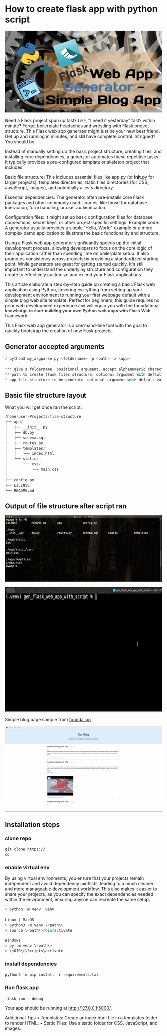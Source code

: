 # How to create flask app with python script

![my_intro](/images/web_app_generator.png)

Need a Flask project spun up fast?  Like, "I need it yesterday" fast? within minute? Forget boilerplate headaches and wrestling with Flask project structure. This Flask web app generator might just be your new best friend. 
Get up and running in minutes, and still have complete control. 
Intrigued?  You should be. 

Instead of manually setting up the basic project structure, creating files, and installing core dependencies, a generator automates these repetitive tasks.  It typically provides a pre-configured template or skeleton project that includes:

Basic file structure: This includes essential files like app.py (or __init__.py for larger projects), templates directories, static files directories (for CSS, JavaScript, images), and potentially a tests directory.

Essential dependencies: The generator often pre-installs core Flask packages and other commonly used libraries, like those for database interaction, form handling, or user authentication.

Configuration files: It might set up basic configuration files for database connections, secret keys, or other project-specific settings.
Example code: A generator usually provides a simple "Hello, World" example or a more complex demo application to illustrate the basic functionality and structure.

Using a Flask web app generator significantly speeds up the initial development process, allowing developers to focus on the core logic of their application rather than spending time on boilerplate setup.  It also promotes consistency across projects by providing a standardized starting point.  While generators are great for getting started quickly, it's still important to understand the underlying structure and configuration they create to effectively customize and extend your Flask applications.

This article elaborate a step-by-step guide on creating a basic Flask web application using Python, covering everything from setting up your development environment to running your first webpage default with a simple blog web site template.
Perfect for beginners, this guide requires no prior web development experience and will equip you with the foundational knowledge to start building your own Python web apps with Flask Web framework.

This Flask web app generator is a command-line tool with the goal to quickly bootstrap the creation of new Flask projects.  

## Generator accepted arguments

```python
> python3 my_argparse.py <foldername> -p <path> -a <app>

*** give a foldername; positional argument. accept alphanumeric characters, hyphen and underscores symbols only 
** path to create flask files structure; optional argument with default value parent directory
* app file structure to be generate; optional argument with default value "flask", for future usage.
```

## Basic file structure layout

What you will get once ran the script.

```python
/home/user/Projects/file-structure
├── app/
│   ├── __init__.py
│   ├── db.py
│   ├── schema.sql
│   ├── routes.py
│   ├── templates/
│   │   └── index.html
│   └── static/
│       └── css/
│           └── main.css
│
├── config.py
├── LICENSE
└── README.md
```

## Output of file structure after script ran 

![my_intro](/images/list_re.png)

<img src="/images/mac_output2.gif" alt="mac output" width="600" height="400">


Simple blog page sample from [foundation][1]

![my_intro](/images/blog_page.png)

---

 ## Installation steps

### clone repo

```html
git clone https://
cd 
```

### enable virtual env

By using virtual environments, you ensure that your projects remain independent and avoid dependency conflicts, leading to a much cleaner and more manageable development workflow. 
This also makes it easier to share your projects, as you can specify the exact dependencies needed within the environment, ensuring anyone can recreate the same setup.

```python
> python -m venv .venv

Linux | MacOS 
> python3 -m venv \<path\>  
> source \<path\>/bin/activate

Windows
> py -m venv \<path\>  
> \<DIR\>\Scripts\activate
```

### install dependencies

```python
python3 -m pip install -r requirements.txt
```

### Run flask app

    flask run --debug

Your app should be running at http://127.0.0.1:5000/.

Additional Tips
    • Templates: Create an index.html file in a templates folder to render HTML.
    • Static Files: Use a static folder for CSS, JavaScript, and images.


[1]: https://get.foundation/templates.html
[2]: https://docs.python.org/3/library/argparse.html